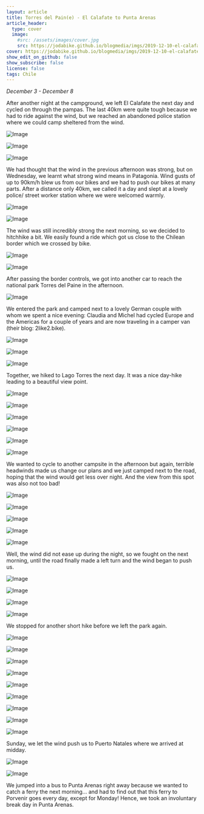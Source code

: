 ```yaml
---
layout: article
title: Torres del Pain(e) - El Calafate to Punta Arenas
article_header:
  type: cover
  image:
    #src: /assets/images/cover.jpg
    src: https://jodabike.github.io/blogmedia/imgs/2019-12-10-el-calafate-to-punta-arenas/p1290981M.jpg
cover: https://jodabike.github.io/blogmedia/imgs/2019-12-10-el-calafate-to-punta-arenas/p1290981T.jpg
show_edit_on_github: false
show_subscribe: false
license: false
tags: Chile
---
```


*December 3 - December 8*

After another night at the campground, we left El Calafate the next day and cycled on through the pampas. The last 40km were quite tough because we had to ride against the wind, but we reached an abandoned police station where we could camp sheltered from the wind.

<!--more-->

<p><img alt="Image" title="icon" src="https://jodabike.github.io/blogmedia/imgs/2019-12-10-el-calafate-to-punta-arenas/Foto%2003.12.19%2C%2014%2051%2023M.jpg" /></p>
<p><img alt="Image" title="icon" src="https://jodabike.github.io/blogmedia/imgs/2019-12-10-el-calafate-to-punta-arenas/Foto%2003.12.19%2C%2016%2048%2023M.jpg" /></p>
<p><img alt="Image" title="icon" src="https://jodabike.github.io/blogmedia/imgs/2019-12-10-el-calafate-to-punta-arenas/Foto%2003.12.19%2C%2015%2042%2033M.jpg" /></p>

We had thought that the wind in the previous afternoon was strong, but on Wednesday, we learnt what strong wind means in Patagonia. Wind gusts of up to 90km/h blew us from our bikes and we had to push our bikes at many parts. After a distance only 40km, we called it a day and slept at a lovely police/ street worker station where we were welcomed warmly.

<p><img alt="Image" title="icon" src="https://jodabike.github.io/blogmedia/imgs/2019-12-10-el-calafate-to-punta-arenas/Foto%2004.12.19%2C%2018%2059%2053M.jpg" /></p>
<p><img alt="Image" title="icon" src="https://jodabike.github.io/blogmedia/imgs/2019-12-10-el-calafate-to-punta-arenas/Foto%2005.12.19%2C%2009%2023%2049M.jpg" /></p>

The wind was still incredibly strong the next morning, so we decided to hitchhike a bit. We easily found a ride which got us close to the Chilean border which we crossed by bike.

<p><img alt="Image" title="icon" src="https://jodabike.github.io/blogmedia/imgs/2019-12-10-el-calafate-to-punta-arenas/Foto%2005.12.19%2C%2013%2008%2023M.jpg" /></p>
<p><img alt="Image" title="icon" src="https://jodabike.github.io/blogmedia/imgs/2019-12-10-el-calafate-to-punta-arenas/Foto%2005.12.19%2C%2011%2018%2026M.jpg" /></p>

After passing the border controls, we got into another car to reach the national park Torres del Paine in the afternoon.

<p><img alt="Image" title="icon" src="https://jodabike.github.io/blogmedia/imgs/2019-12-10-el-calafate-to-punta-arenas/Foto%2005.12.19%2C%2015%2045%2022M.jpg" /></p>

We entered the park and camped next to a lovely German couple with whom we spent a nice evening: Claudia and Michel had cycled Europe and the Americas for a couple of years and are now traveling in a camper van (their blog: 2like2.bike).

<p><img alt="Image" title="icon" src="https://jodabike.github.io/blogmedia/imgs/2019-12-10-el-calafate-to-punta-arenas/Foto%2005.12.19%2C%2018%2014%2051M.jpg" /></p>
<p><img alt="Image" title="icon" src="https://jodabike.github.io/blogmedia/imgs/2019-12-10-el-calafate-to-punta-arenas/Foto%2006.12.19%2C%2005%2047%2036M.jpg" /></p>
<p><img alt="Image" title="icon" src="https://jodabike.github.io/blogmedia/imgs/2019-12-10-el-calafate-to-punta-arenas/Foto%2006.12.19%2C%2006%2001%2033M.jpg" /></p>

Together, we hiked to Lago Torres the next day. It was a nice day-hike leading to a beautiful view point.

<p><img alt="Image" title="icon" src="https://jodabike.github.io/blogmedia/imgs/2019-12-10-el-calafate-to-punta-arenas/Foto%2006.12.19%2C%2010%2006%2058M.jpg" /></p>
<p><img alt="Image" title="icon" src="https://jodabike.github.io/blogmedia/imgs/2019-12-10-el-calafate-to-punta-arenas/Foto%2006.12.19%2C%2010%2027%2053M.jpg" /></p>
<p><img alt="Image" title="icon" src="https://jodabike.github.io/blogmedia/imgs/2019-12-10-el-calafate-to-punta-arenas/Foto%2006.12.19%2C%2011%2011%2005M.jpg" /></p>
<p><img alt="Image" title="icon" src="https://jodabike.github.io/blogmedia/imgs/2019-12-10-el-calafate-to-punta-arenas/Foto%2006.12.19%2C%2011%2015%2009M.jpg" /></p>
<p><img alt="Image" title="icon" src="https://jodabike.github.io/blogmedia/imgs/2019-12-10-el-calafate-to-punta-arenas/Foto%2006.12.19%2C%2012%2008%2058M.jpg" /></p>
<p><img alt="Image" title="icon" src="https://jodabike.github.io/blogmedia/imgs/2019-12-10-el-calafate-to-punta-arenas/Foto%2006.12.19%2C%2014%2013%2014M.jpg" /></p>

We wanted to cycle to another campsite in the afternoon but again, terrible headwinds made us change our plans and we just camped next to the road, hoping that the wind would get less over night. And the view from this spot was also not too bad!

<p><img alt="Image" title="icon" src="https://jodabike.github.io/blogmedia/imgs/2019-12-10-el-calafate-to-punta-arenas/Foto%2006.12.19%2C%2017%2021%2054M.jpg" /></p>
<p><img alt="Image" title="icon" src="https://jodabike.github.io/blogmedia/imgs/2019-12-10-el-calafate-to-punta-arenas/Foto%2006.12.19%2C%2017%2040%2005M.jpg" /></p>
<p><img alt="Image" title="icon" src="https://jodabike.github.io/blogmedia/imgs/2019-12-10-el-calafate-to-punta-arenas/Foto%2006.12.19%2C%2019%2040%2045M.jpg" /></p>
<p><img alt="Image" title="icon" src="https://jodabike.github.io/blogmedia/imgs/2019-12-10-el-calafate-to-punta-arenas/Foto%2006.12.19%2C%2019%2043%2033M.jpg" /></p>
<p><img alt="Image" title="icon" src="https://jodabike.github.io/blogmedia/imgs/2019-12-10-el-calafate-to-punta-arenas/Foto%2006.12.19%2C%2020%2054%2013M.jpg" /></p>

Well, the wind did not ease up during the night, so we fought on the next morning, until the road finally made a left turn and the wind began to push us.

<p><img alt="Image" title="icon" src="https://jodabike.github.io/blogmedia/imgs/2019-12-10-el-calafate-to-punta-arenas/Foto%2007.12.19%2C%2007%2056%2018M.jpg" /></p>
<p><img alt="Image" title="icon" src="https://jodabike.github.io/blogmedia/imgs/2019-12-10-el-calafate-to-punta-arenas/Foto%2007.12.19%2C%2008%2045%2042M.jpg" /></p>
<p><img alt="Image" title="icon" src="https://jodabike.github.io/blogmedia/imgs/2019-12-10-el-calafate-to-punta-arenas/Foto%2007.12.19%2C%2009%2038%2050M.jpg" /></p>
<p><img alt="Image" title="icon" src="https://jodabike.github.io/blogmedia/imgs/2019-12-10-el-calafate-to-punta-arenas/Foto%2007.12.19%2C%2010%2000%2000M.jpg" /></p>

We stopped for another short hike before we left the park again.

<p><img alt="Image" title="icon" src="https://jodabike.github.io/blogmedia/imgs/2019-12-10-el-calafate-to-punta-arenas/Foto%2007.12.19%2C%2011%2031%2050M.jpg" /></p>
<p><img alt="Image" title="icon" src="https://jodabike.github.io/blogmedia/imgs/2019-12-10-el-calafate-to-punta-arenas/Foto%2007.12.19%2C%2011%2037%2008M.jpg" /></p>
<p><img alt="Image" title="icon" src="https://jodabike.github.io/blogmedia/imgs/2019-12-10-el-calafate-to-punta-arenas/Foto%2007.12.19%2C%2011%2038%2001M.jpg" /></p>
<p><img alt="Image" title="icon" src="https://jodabike.github.io/blogmedia/imgs/2019-12-10-el-calafate-to-punta-arenas/Foto%2007.12.19%2C%2011%2046%2028M.jpg" /></p>
<p><img alt="Image" title="icon" src="https://jodabike.github.io/blogmedia/imgs/2019-12-10-el-calafate-to-punta-arenas/Foto%2007.12.19%2C%2011%2047%2043M.jpg" /></p>
<p><img alt="Image" title="icon" src="https://jodabike.github.io/blogmedia/imgs/2019-12-10-el-calafate-to-punta-arenas/Foto%2007.12.19%2C%2011%2048%2046M.jpg" /></p>
<p><img alt="Image" title="icon" src="https://jodabike.github.io/blogmedia/imgs/2019-12-10-el-calafate-to-punta-arenas/Foto%2007.12.19%2C%2012%2006%2017M.jpg" /></p>
<p><img alt="Image" title="icon" src="https://jodabike.github.io/blogmedia/imgs/2019-12-10-el-calafate-to-punta-arenas/Foto%2007.12.19%2C%2012%2001%2015M.jpg" /></p>
<p><img alt="Image" title="icon" src="https://jodabike.github.io/blogmedia/imgs/2019-12-10-el-calafate-to-punta-arenas/Foto%2007.12.19%2C%2015%2041%2036M.jpg" /></p>

Sunday, we let the wind push us to Puerto Natales where we arrived at midday.

<p><img alt="Image" title="icon" src="https://jodabike.github.io/blogmedia/imgs/2019-12-10-el-calafate-to-punta-arenas/Foto%2008.12.19%2C%2011%2027%2034M.jpg" /></p>
<p><img alt="Image" title="icon" src="https://jodabike.github.io/blogmedia/imgs/2019-12-10-el-calafate-to-punta-arenas/Foto%2008.12.19%2C%2012%2051%2051M.jpg" /></p>

We jumped into a bus to Punta Arenas right away because we wanted to catch a ferry the next morning... and had to find out that this ferry to Porvenir goes every day, except for Monday! Hence, we took an involuntary break day in Punta Arenas.